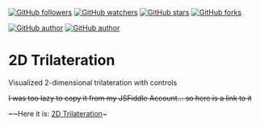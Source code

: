 [![GitHub followers](https://img.shields.io/github/followers/peterbrain.svg?style=social&label=Follow)](https://github.com/peterbrain)
[![GitHub watchers](https://img.shields.io/github/watchers/peterbrain/trilateration.svg?style=social&label=Watch)](https://github.com/peterbrain/scripts)
[![GitHub stars](https://img.shields.io/github/stars/peterbrain/trilateration.svg?style=social&label=Star)]()
[![GitHub forks](https://img.shields.io/github/forks/peterbrain/trilateration.svg?style=social&label=Fork)]()

[![GitHub author](https://img.shields.io/badge/Author-PeterBrain-3BCDD6.svg)](http://peterbrain.github.io)
[![GitHub author](https://img.shields.io/badge/language-JavaScript-F1BF26.svg)]()

# 2D Trilateration
Visualized 2-dimensional trilateration with controls

~~I was too lazy to copy it from my JSFiddle Account... so here is a link to it~~

~~Here it is: [2D Trilateration](https://jsfiddle.net/PeterBrain/b1p1g4Lp/42/)~
